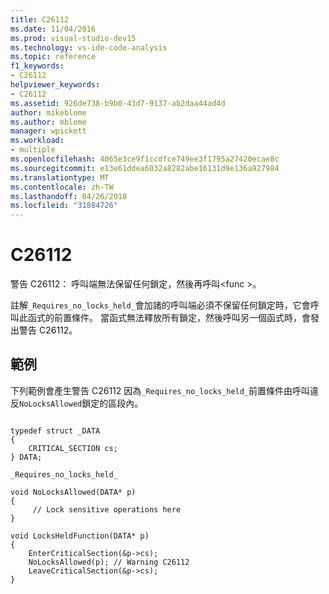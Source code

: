```yaml
---
title: C26112
ms.date: 11/04/2016
ms.prod: visual-studio-dev15
ms.technology: vs-ide-code-analysis
ms.topic: reference
f1_keywords:
- C26112
helpviewer_keywords:
- C26112
ms.assetid: 926de738-b9b0-43d7-9137-ab2daa44ad4d
author: mikeblome
ms.author: mblome
manager: wpickett
ms.workload:
- multiple
ms.openlocfilehash: 4065e3ce9f1ccdfce749ee3f1795a27420ecae8c
ms.sourcegitcommit: e13e61ddea6032a8282abe16131d9e136a927984
ms.translationtype: MT
ms.contentlocale: zh-TW
ms.lasthandoff: 04/26/2018
ms.locfileid: "31884726"
---
```

# <a name="c26112"></a>C26112
警告 C26112： 呼叫端無法保留任何鎖定，然後再呼叫\<func >。

 註解`_Requires_no_locks_held_`會加諸的呼叫端必須不保留任何鎖定時，它會呼叫此函式的前置條件。 當函式無法釋放所有鎖定，然後呼叫另一個函式時，會發出警告 C26112。

## <a name="example"></a>範例
 下列範例會產生警告 C26112 因為`_Requires_no_locks_held_`前置條件由呼叫違反`NoLocksAllowed`鎖定的區段內。

```

typedef struct _DATA
{
    CRITICAL_SECTION cs;
} DATA;

_Requires_no_locks_held_

void NoLocksAllowed(DATA* p)
{
     // Lock sensitive operations here
}

void LocksHeldFunction(DATA* p)
{
    EnterCriticalSection(&p->cs);
    NoLocksAllowed(p); // Warning C26112
    LeaveCriticalSection(&p->cs);
}

```
